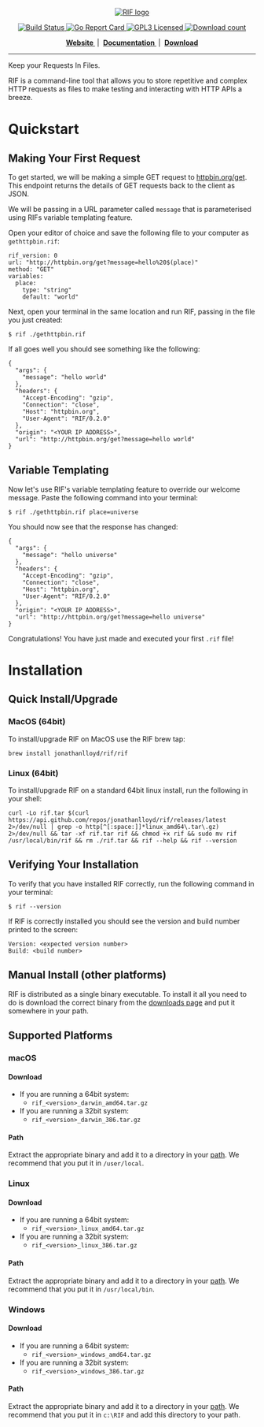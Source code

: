 <p align="center">
  <a href="https://jonathanlloyd.github.io/rif">
    <img src="https://github.com/jonathanlloyd/rif/blob/master/assets/logo-text.svg" alt="RIF logo"/>
  </a>
</p>
<p align="center">
  <a href="https://travis-ci.org/jonathanlloyd/rif">
    <img src="https://travis-ci.org/jonathanlloyd/rif.svg?branch=master" alt="Build Status"/>
  </a>
  <a href="https://goreportcard.com/report/github.com/jonathanlloyd/rif">
    <img src="https://goreportcard.com/badge/github.com/jonathanlloyd/rif" alt="Go Report Card"/>
  </a>
  <a href="https://github.com/jonathanlloyd/rif/blob/master/LICENSE">
    <img src="https://img.shields.io/github/license/jonathanlloyd/rif.svg" alt="GPL3 Licensed"/>
  </a>
  <a href="https://github.com/jonathanlloyd/rif/releases">
    <img src="https://img.shields.io/github/downloads/jonathanlloyd/rif/total.svg" alt="Download count"/>
  </a>
</p>
<p align="center">
  <b>
    <a href="https://jonathanlloyd.github.io/rif">
      Website
    </a>
  </b>
  &nbsp;|&nbsp;
  <b>
    <a href="https://jonathanlloyd.github.io/rif/docs/quickstart/">
      Documentation
    </a>
  </b>
  &nbsp;|&nbsp;
  <b>
    <a href="https://github.com/jonathanlloyd/rif/releases">
      Download
    </a>
  </b>
</p>

---
Keep your Requests In Files.

RIF is a command-line tool that allows you to store repetitive and complex
HTTP requests as files to make testing and interacting with HTTP APIs a breeze.


# Quickstart
## Making Your First Request
To get started, we will be making a simple GET request to
[httpbin.org/get](http://httpbin.org/get). This endpoint returns the details
of GET requests back to the client as JSON.

We will be passing in a URL parameter called `message` that is parameterised
using RIFs variable templating feature.

Open your editor of choice and save the following file to your computer
as `gethttpbin.rif`:
```
rif_version: 0
url: "http://httpbin.org/get?message=hello%20$(place)"
method: "GET"
variables:
  place:
    type: "string"
    default: "world"
```

Next, open your terminal in the same location and run RIF,
passing in the file you just created:
```
$ rif ./gethttpbin.rif
```

If all goes well you should see something like the following:
```
{
  "args": {
    "message": "hello world"
  }, 
  "headers": {
    "Accept-Encoding": "gzip", 
    "Connection": "close", 
    "Host": "httpbin.org", 
    "User-Agent": "RIF/0.2.0"
  }, 
  "origin": "<YOUR IP ADDRESS>", 
  "url": "http://httpbin.org/get?message=hello world"
}
```

## Variable Templating
Now let's use RIF's variable templating feature to override our welcome message.
Paste the following command into your terminal:
```
$ rif ./gethttpbin.rif place=universe
```

You should now see that the response has changed:
```
{
  "args": {
    "message": "hello universe"
  }, 
  "headers": {
    "Accept-Encoding": "gzip", 
    "Connection": "close", 
    "Host": "httpbin.org", 
    "User-Agent": "RIF/0.2.0"
  }, 
  "origin": "<YOUR IP ADDRESS>", 
  "url": "http://httpbin.org/get?message=hello universe"
}
```

Congratulations! You have just made and executed your first `.rif` file!


# Installation
## Quick Install/Upgrade
### MacOS (64bit)
To install/upgrade RIF on MacOS use the RIF brew tap:
```
brew install jonathanlloyd/rif/rif
```
### Linux (64bit)
To install/upgrade RIF on a standard 64bit linux install, run the following in
your shell:
```
curl -Lo rif.tar $(curl https://api.github.com/repos/jonathanlloyd/rif/releases/latest 2>/dev/null | grep -o http[^[:space:]]*linux_amd64\.tar\.gz) 2>/dev/null && tar -xf rif.tar rif && chmod +x rif && sudo mv rif /usr/local/bin/rif && rm ./rif.tar && rif --help && rif --version
```

## Verifying Your Installation
To verify that you have installed RIF correctly, run the following command
in your terminal:
```
$ rif --version
```

If RIF is correctly installed you should see the version and build
number printed to the screen:
```
Version: <expected version number>
Build: <build number>
```

## Manual Install (other platforms)
RIF is distributed as a single binary executable. To install it all you need
to do is download the correct binary from the
[downloads page](https://github.com/jonathanlloyd/rif/releases "Downloads Page")
and put it somewhere in your path.

## Supported Platforms
### macOS
#### Download
 - If you are running a 64bit system:
   - `rif_<version>_darwin_amd64.tar.gz`
 - If you are running a 32bit system:
   - `rif_<version>_darwin_386.tar.gz`

#### Path
Extract the appropriate binary and add it to a directory in your
[path](http://osxdaily.com/2014/08/14/add-new-path-to-path-command-line/ "How to Add a New Path to PATH at Command Line the Right Way").
We recommend that you put it in `/user/local`.

### Linux
#### Download
 - If you are running a 64bit system:
   - `rif_<version>_linux_amd64.tar.gz`
 - If you are running a 32bit system:
   - `rif_<version>_linux_386.tar.gz`

#### Path
Extract the appropriate binary and add it to a directory in your
[path](https://www.cyberciti.biz/faq/how-to-add-to-bash-path-permanently-on-linux/ "How to add to bash $PATH permanently on Linux").
We recommend that you put it in `/usr/local/bin`.

### Windows
#### Download
 - If you are running a 64bit system:
   - `rif_<version>_windows_amd64.tar.gz`
 - If you are running a 32bit system:
   - `rif_<version>_windows_386.tar.gz`

#### Path
Extract the appropriate binary and add it to a directory in your
[path](https://stackoverflow.com/questions/1618280/where-can-i-set-path-to-make-exe-on-windows "Where can I set the path on Windows?").
We recommend that you put it in `c:\RIF` and add this directory to your path.

